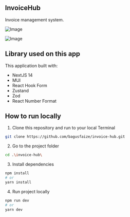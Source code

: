 ## InvoiceHub
Invoice management system.

![Image](https://github.com/user-attachments/assets/d2601522-ccc6-4c35-9e77-3e7ea9a0e28a)

![Image](https://github.com/user-attachments/assets/9d8b1e2e-9218-47cc-a1de-1d6c14ec94f3)

## Library used on this app
This application built with: 
<ul>
  <li>NextJS 14</li>
  <li>MUI</li>
  <li>React Hook Form</li>
  <li>Zustand</li>
  <li>Zod</li>
  <li>React Number Format</li>
</ul>

## How to run locally

1. Clone this repository and run to your local Terminal
```bash
git clone https://github.com/bagusfaize/invoice-hub.git
```
2. Go to the project folder
```bash
cd .\invoice-hub\
```
3. Install dependencies
```bash
npm install
# or
yarn install
```
4. Run project locally
```bash
npm run dev
# or
yarn dev
```

